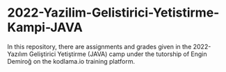 # 2022-Yazilim-Gelistirici-Yetistirme-Kampi-JAVA

In this repository, there are assignments and grades given in the 2022-Yazılım Geliştirici Yetiştirme (JAVA) camp under the tutorship of Engin Demiroğ on the kodlama.io training platform.
